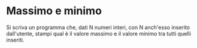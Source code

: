 # Massimo e minimo

Si scriva un programma che, dati N numeri interi, con N anch'esso inserito dall'utente, stampi qual è il valore massimo e il valore minimo tra tutti quelli inseriti.
